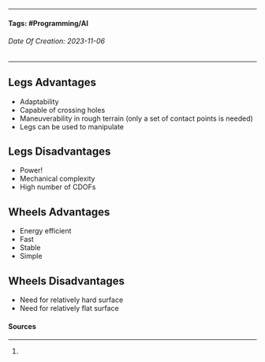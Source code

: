 __________________________________________________________________________
#### **Tags:** #Programming/AI 
###### *Date Of Creation: 2023-11-06*
__________________________________________________________________________

## Legs Advantages
- Adaptability
- Capable of crossing holes
- Maneuverability in rough terrain (only a set of contact points is needed)
- Legs can be used to manipulate
## Legs Disadvantages
- Power!
- Mechanical complexity
- High number of CDOFs

## Wheels Advantages
- Energy efficient
- Fast
- Stable
- Simple
## Wheels Disadvantages
- Need for relatively hard surface
- Need for relatively flat surface

#### Sources
__________________________________________________________________________
1. 